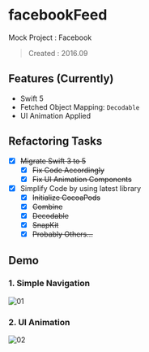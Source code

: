 # facebookFeed

Mock Project : Facebook 
> Created : 2016.09

## Features (Currently)

 - Swift 5
 - Fetched Object Mapping: `Decodable`
 - UI Animation Applied

## Refactoring Tasks

 - [x] ~~Migrate Swift 3 to 5~~
     - [x] ~~Fix Code Accordingly~~
     - [x] ~~Fix UI Animation Components~~
 - [x] Simplify Code by using latest library
 	 - [x] ~~Initialize CocoaPods~~
     - [x] ~~Combine~~
     - [x] ~~Decodable~~
     - [x] ~~SnapKit~~
     - [x] ~~Probably Others...~~

## Demo

### 1. Simple Navigation

![01][01]

### 2. UI Animation

![02][02]


[01]: imgs/01.gif
[02]: imgs/02.gif


